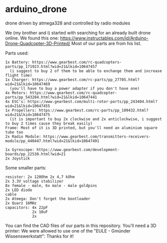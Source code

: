 # arduino_drone
drone driven by atmega328 and controlled by radio modules

We (my brother and i) started with searching for an already built drone online.
We found this one: https://www.instructables.com/id/Arduino-Drone-Quadcopter-3D-Printed/
Most of our parts are from his list.

Parts used:

    1x Battery: https://www.gearbest.com/rc-quadcopters-parts/pp_171923.html?wid=21&lkid=10647457
      (i suggest to buy 2 of them to be able to exchange them and increase flight time)
    1x Charger: https://www.gearbest.com/rc-parts/pp_27705.html?wid=21&lkid=10647469
      (you'll have to buy a power adapter if you don't have one)
    4x Motors: https://www.gearbest.com/rc-quadcopter-parts/pp_543284.html?wid=21&lkid=10647441
    4x ESC's: https://www.gearbest.com/multi-rotor-parts/pp_243404.html?wid=21&lkid=10647455
    1x Propellers: https://www.gearbest.com/rc-parts/pp_109432.html?wid=21&lkid=10647475
      (it is important to buy 2x clockwise and 2x anticlockwise, i suggest to buy 2 times cause they break easily)
    Frame: Most of it is 3D printed, but you'll need an aluminium square tube too
    2x Radio Module: https://www.gearbest.com/transmitters-receivers-module/pp_440447.html?wid=21&lkid=10647491

    1x Gyroscope: https://www.gearbest.com/development-boards/pp_22530.html?wid=21
    2x Joystick

  Some smaller parts:
  
    resistor: 2x 120Ohm 2x 4,7 kOhm
    2x 3.3V voltage stabilizer
    8x female - male, 6x male - male goldpins
    2x LED diode
    cable 
    2x Atmega: Don't forget the bootloader
    2x Quarz 16MHz
    capacitors: 4x 22pF
                2x 10uF
                2x


You can find the CAD files of our parts in this repository.
You'll need a 3D printer: We were allowed to use one of the "EULE - Gmünder Wissenswerkstatt": Thanks for it!
